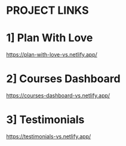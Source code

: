 # PROJECT LINKS

# 1] Plan With Love

https://plan-with-love-vs.netlify.app/

# 2] Courses Dashboard

https://courses-dashboard-vs.netlify.app/

# 3] Testimonials

https://testimonials-vs.netlify.app/


